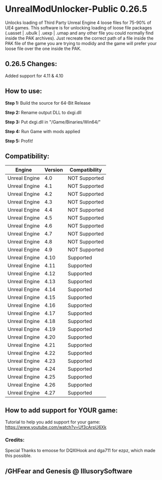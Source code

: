 # UnrealModUnlocker-Public 0.26.5
Unlocks loading of Third Party Unreal Engine 4 loose files for 75-90% of UE4 games.
This software is for unlocking loading of loose file packages (.uasset | .ubulk | .uexp | .umap and any other file you could normally find inside the PAK archives).
Just recreate the correct path of a file inside the PAK file of the game you are trying to modidy and the game will prefer your loose file over the one inside the PAK.

## 0.26.5 Changes:

Added support for 4.11 & 4.10


## How to use:
**Step 1:** Build the source for 64-Bit Release

**Step 2:** Rename output DLL to dxgi.dll

**Step 3:** Put dxgi.dll in "/Game/Binaries/Win64/"

**Step 4:** Run Game with mods applied

**Step 5:** Profit!



## Compatibility:

Engine  | Version |  Compatibility
------------- | ------------- | -------------
Unreal Engine | 4.0  | NOT Supported
Unreal Engine | 4.1  | NOT Supported
Unreal Engine | 4.2  | NOT Supported
Unreal Engine | 4.3  | NOT Supported
Unreal Engine | 4.4  | NOT Supported
Unreal Engine | 4.5  | NOT Supported
Unreal Engine | 4.6  | NOT Supported
Unreal Engine | 4.7  | NOT Supported
Unreal Engine | 4.8  | NOT Supported
Unreal Engine | 4.9  | NOT Supported
Unreal Engine | 4.10  | Supported
Unreal Engine | 4.11  | Supported
Unreal Engine | 4.12  | Supported
Unreal Engine | 4.13  | Supported
Unreal Engine | 4.14  | Supported
Unreal Engine | 4.15  | Supported
Unreal Engine | 4.16  | Supported
Unreal Engine | 4.17  | Supported
Unreal Engine | 4.18  | Supported
Unreal Engine | 4.19  | Supported
Unreal Engine | 4.20  | Supported
Unreal Engine | 4.21  | Supported
Unreal Engine | 4.22  | Supported
Unreal Engine | 4.23  | Supported
Unreal Engine | 4.24  | Supported
Unreal Engine | 4.25  | Supported
Unreal Engine | 4.26  | Supported
Unreal Engine | 4.27  | Supported

## How to add support for YOUR game:
Tutorial to help you add support for your game: https://www.youtube.com/watch?v=Uf3cArpU6Xk



### Credits:
Special Thanks to emoose for DQXIHook and dga711 for ezpz, which made this possible.


## /GHFear and Genesis @ IllusorySoftware
